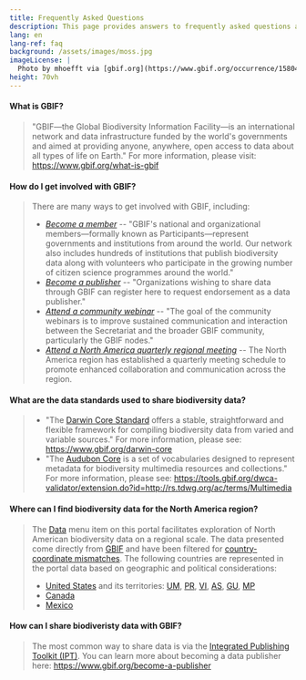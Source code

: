 ```yaml
---
title: Frequently Asked Questions
description: This page provides answers to frequently asked questions about biodiversity data standards, sharing data, and how to access GBIF North America data.
lang: en
lang-ref: faq
background: /assets/images/moss.jpg
imageLicense: |
  Photo by mhoefft via [gbif.org](https://www.gbif.org/occurrence/1580487687)
height: 70vh
---
```


#### What is GBIF?
> "GBIF—the Global Biodiversity Information Facility—is an international network and data infrastructure funded by the world's governments and aimed at providing anyone, anywhere, open access to data about all types of life on Earth." For more information, please visit: <https://www.gbif.org/what-is-gbif>

#### How do I get involved with GBIF?
> There are many ways to get involved with GBIF, including:
> * *[Become a member](https://www.gbif.org/become-member)* -- "GBIF's national and organizational members—formally known as Participants—represent governments and institutions from around the world. Our network also includes hundreds of institutions that publish biodiversity data along with volunteers who participate in the growing number of citizen science programmes around the world."
> * *[Become a publisher](https://www.gbif.org/become-a-publisher)* -- "Organizations wishing to share data through GBIF can register here to request endorsement as a data publisher."
> * *[Attend a community webinar](https://www.gbif.org/webinars)* -- "The goal of the community webinars is to improve sustained communication and interaction between the Secretariat and the broader GBIF community, particularly the GBIF nodes."
> * *[Attend a North America quarterly regional meeting](/news)* -- The North America region has established a quarterly meeting schedule to promote enhanced collaboration and communication across the region.

#### What are the data standards used to share biodiversity data?
> * "The [Darwin Core Standard](http://rs.tdwg.org/dwc) offers a stable, straightforward and flexible framework for compiling biodiversity data from varied and variable sources." For more information, please see: <https://www.gbif.org/darwin-core> 
> * "The [Audubon Core](http://rs.tdwg.org/ac/) is a set of vocabularies designed to represent metadata for biodiversity multimedia resources and collections." For more information, please see: <https://tools.gbif.org/dwca-validator/extension.do?id=http://rs.tdwg.org/ac/terms/Multimedia>

#### Where can I find biodiversity data for the North America region?
> The [Data](/data) menu item on this portal facilitates exploration of North American biodiversity data on a regional scale. The data presented come directly from [GBIF](https://gbif.org) and have been filtered for [country-coordinate mismatches](https://data-blog.gbif.org/post/issues-and-flags/). The following countries are represented in the portal data based on geographic and political considerations:
> * [United States](https://www.gbif.org/country/US/summary) and its territories: [UM](https://www.gbif.org/country/UM/summary), [PR](https://www.gbif.org/country/PR/summary), [VI](https://www.gbif.org/country/VI/summary), [AS](https://www.gbif.org/country/AS/summary), [GU](https://www.gbif.org/country/GU/summary), [MP](https://www.gbif.org/country/MP/summary)
> * [Canada](https://www.gbif.org/country/CA/summary)
> * [Mexico](https://www.gbif.org/country/MX/summary)

#### How can I share biodiveristy data with GBIF?
> The most common way to share data is via the [Integrated Publishing Toolkit (IPT)](https://www.gbif.org/ipt). You can learn more about becoming a data publisher here: <https://www.gbif.org/become-a-publisher>
